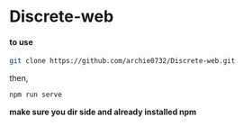# Discrete-web

#### to use 

```bash
git clone https://github.com/archie0732/Discrete-web.git
```
then,
```bash
npm run serve
```

**make sure you dir side and already installed npm** 
